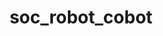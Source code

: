 ---
layout: my_redirect
title: soc_robot_cobot
redirect_from: 
  - /aiopschool/socialerobot/cobot
permalink: /socialerobot/cobot/index
redirect_url: "https://vimeo.com/210501514"
---